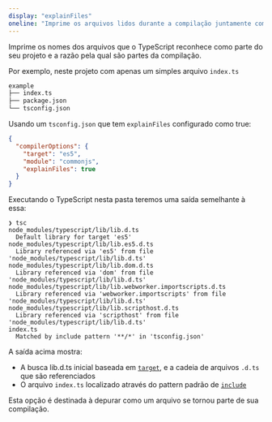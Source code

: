 ```yaml
---
display: "explainFiles"
oneline: "Imprime os arquivos lidos durante a compilação juntamente com o motivo de sua inclusão."
---
```


Imprime os nomes dos arquivos que o TypeScript reconhece como parte do seu projeto e a razão pela qual são partes da compilação.

Por exemplo, neste projeto com apenas um simples arquivo `index.ts`

```sh
example
├── index.ts
├── package.json
└── tsconfig.json
```

Usando um `tsconfig.json` que tem `explainFiles` configurado como true:

```json
{
  "compilerOptions": {
    "target": "es5",
    "module": "commonjs",
    "explainFiles": true
  }
}
```

Executando o TypeScript nesta pasta teremos uma saída semelhante à essa:

```
❯ tsc
node_modules/typescript/lib/lib.d.ts
  Default library for target 'es5'
node_modules/typescript/lib/lib.es5.d.ts
  Library referenced via 'es5' from file 'node_modules/typescript/lib/lib.d.ts'
node_modules/typescript/lib/lib.dom.d.ts
  Library referenced via 'dom' from file 'node_modules/typescript/lib/lib.d.ts'
node_modules/typescript/lib/lib.webworker.importscripts.d.ts
  Library referenced via 'webworker.importscripts' from file 'node_modules/typescript/lib/lib.d.ts'
node_modules/typescript/lib/lib.scripthost.d.ts
  Library referenced via 'scripthost' from file 'node_modules/typescript/lib/lib.d.ts'
index.ts
  Matched by include pattern '**/*' in 'tsconfig.json'
```

A saída acima mostra:

- A busca lib.d.ts inicial baseada em [`target`](#include), e a cadeia de arquivos `.d.ts` que são referenciados
- O arquivo `index.ts` localizado através do pattern padrão de [`include`](#include)

Esta opção é destinada à depurar como um arquivo se tornou parte de sua compilação.